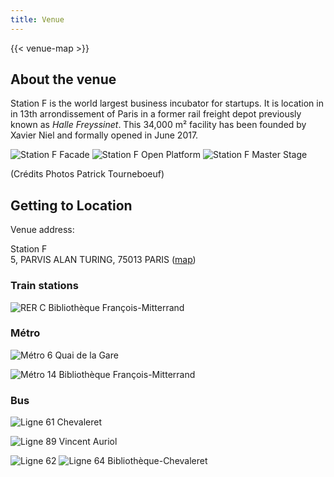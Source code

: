 ```yaml
---
title: Venue
---
```


{{< venue-map >}}

## About the venue

Station F is the world largest business incubator for startups. It is location in in 13th arrondissement of Paris in a former rail freight depot previously known as _Halle Freyssinet_. This 34,000 m² facility has been founded by Xavier Niel and formally opened in June 2017.

![Station F Facade](/img/2020-paris/venue/Facade.jpg)
![Station F Open Platform](/img/2020-paris/venue/Open_Platform.jpg)
![Station F Master Stage](/img/2020-paris/venue/Master_stage.jpg)

(Crédits Photos Patrick Tourneboeuf)

## Getting to Location

Venue address:

Station F \
5, PARVIS ALAN TURING, 75013 PARIS ([map](https://goo.gl/maps/x1uhGAZdXJMME4nW8))

### Train stations

![RER C](/img/2020-paris/venue/RERC.jpg) Bibliothèque François-Mitterrand

### Métro

![Métro 6](/img/2020-paris/venue/M6.jpg) Quai de la Gare

![Métro 14](/img/2020-paris/venue/M14.jpg) Bibliothèque François-Mitterrand

### Bus

![Ligne 61](/img/2020-paris/venue/bus61.png) Chevaleret

![Ligne 89](/img/2020-paris/venue/bus89.png) Vincent Auriol

![Ligne 62](/img/2020-paris/venue/bus62.png) ![Ligne 64](/img/2020-paris/venue/bus64.png) Bibliothèque-Chevaleret
